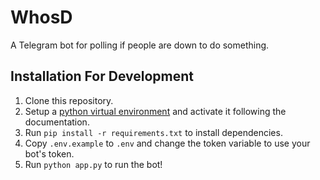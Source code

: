 # WhosD
A Telegram bot for polling if people are down to do something.

## Installation For Development
1. Clone this repository.
2. Setup a [python virtual environment](https://docs.python-guide.org/dev/virtualenvs/) and activate it following the documentation.
3. Run `pip install -r requirements.txt` to install dependencies.
4. Copy `.env.example` to `.env` and change the token variable to use your bot's token.
4. Run `python app.py` to run the bot!